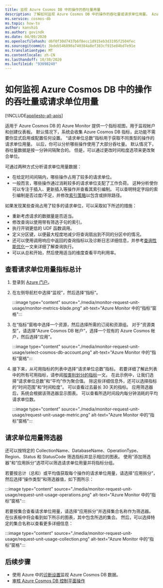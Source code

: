 ```yaml
---
title: 监视 Azure Cosmos DB 中的操作的吞吐量用量
description: 了解如何监视 Azure Cosmos DB 中的操作的吞吐量或请求单位用量。 Azure Cosmos DB 帐户的所有者可以了解哪些操作占用了较多的请求单位。
ms.service: cosmos-db
ms.topic: how-to
author: kanshiG
ms.author: govindk
ms.date: 04/09/2020
ms.openlocfilehash: d6f0f30d7437b6f8ecc1d915eb3d3195f2504fec
ms.sourcegitcommit: 3bdeb546890a740384a8ef383cf915e84bd7e91e
ms.translationtype: MT
ms.contentlocale: zh-CN
ms.lasthandoff: 10/30/2020
ms.locfileid: "93098240"
---
```

# <a name="how-to-monitor-throughput-or-request-unit-usage-of-an-operation-in-azure-cosmos-db"></a>如何监视 Azure Cosmos DB 中的操作的吞吐量或请求单位用量
[!INCLUDE[appliesto-all-apis](includes/appliesto-all-apis.md)]

适用于 Azure Cosmos DB 的 Azure Monitor 提供一个指标视图，用于监视帐户和创建仪表板。 默认情况下，系统会收集 Azure Cosmos DB 指标，此功能不需要你显式启用或配置任何设置。 “请求单位总数”指标用于获取不同类型的操作的请求单位用量。 以后，你可以分析哪些操作使用了大部分吞吐量。 默认情况下，吞吐量数据是按一分钟间隔聚合的。 但是，可以通过更改时间粒度选项来更改聚合单位。

可通过两种方式分析请求单位用量数据：

* 在给定时间间隔内，哪些操作占用了较多的请求单位。
* 一般而言，哪些操作通过消耗较多的请求单位支配了工作负荷。
这种分析使你可以专注于插入、更新插入等操作并查看其索引编制。 可以查明特定字段的索引编制是否过度/不足，并修改[索引策略](index-policy.md#include-exclude-paths)以包含或排除路径。

如果发现某些查询占用了较多的请求单位，可以采取如下所述的措施：

* 重新考虑请求的数据量是否适当。
* 修改查询以使用带有筛选子句的索引。
* 执行开销更低的 UDF 函数调用。
* 定义分区键，以便最大程度地减少将查询扇出到不同的分区中的情况。
* 还可以使用调用响应中返回的查询指标以及诊断日志详细信息，并参考[查询性能优化](sql-api-query-metrics.md)一文来详细了解查询执行。
* 可以从总和开始，然后使用适当的维度查看平均利用率。

## <a name="view-the-total-request-unit-usage-metric"></a>查看请求单位用量指标总计

1. 登录到 [Azure 门户](https://portal.azure.com/)。

1. 在左侧导航栏中选择“监视”，然后选择“指标”。 

   :::image type="content" source="./media/monitor-request-unit-usage/monitor-metrics-blade.png" alt-text="Azure Monitor 中的“指标”窗格":::

1. 在“指标”窗格中选择一个资源，然后选择所需的订阅和资源组。    对于“资源类型”，请选择“Azure Cosmos DB 帐户”，选择一个现有的 Azure Cosmos 帐户，然后选择“应用”。  

   :::image type="content" source="./media/monitor-request-unit-usage/select-cosmos-db-account.png" alt-text="Azure Monitor 中的“指标”窗格":::

1. 接下来，从可用指标的列表中选择“请求单位总数”指标。 若要详细了解此列表中的所有可用指标，请参阅[按类别划分的指标](monitor-cosmos-db-reference.md)一文。 在此示例中，让我们选择“请求单位总数”和“平均”作为聚合值。  除这些详细信息外，还可以选择指标的“时间范围”和“时间粒度”。  可以查看过去最长 30 天的指标。  应用筛选器后，系统会根据该筛选器显示图表。 可以查看所选时间段内每分钟消耗的平均请求单位数。  

   :::image type="content" source="./media/monitor-request-unit-usage/request-unit-usage-metric.png" alt-text="Azure Monitor 中的“指标”窗格":::

## <a name="filters-for-request-unit-usage"></a>请求单位用量筛选器

还可以按特定的 CollectionName、DatabaseName、OperationType、Region、Status 和 StatusCode 筛选指标并显示相应的图表。      使用“添加筛选器”和“应用拆分”选项可以筛选请求单位用量并将指标分组。 

若要按总计（总和）或平均值获取每个操作的请求单位用量，请选择“应用拆分”，然后选择“操作类型”和筛选器值，如下图所示： 

   :::image type="content" source="./media/monitor-request-unit-usage/request-unit-usage-operations.png" alt-text="Azure Monitor 中的“指标”窗格":::

若要按集合查看请求单位用量，请选择“应用拆分”并选择集合名称作为筛选器。 在仪表板中将会看到如下所示的图表，其中包含所选的集合。 然后，可以选择特定的集合名称以查看更多详细信息：

   :::image type="content" source="./media/monitor-request-unit-usage/request-unit-usage-collection.png" alt-text="Azure Monitor 中的“指标”窗格":::

## <a name="next-steps"></a>后续步骤

* 使用 Azure 中的[诊断设置](cosmosdb-monitor-resource-logs.md)监视 Azure Cosmos DB 数据。
* [审核 Azure Cosmos DB 控制平面操作](audit-control-plane-logs.md)
